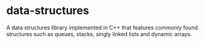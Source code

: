 # data-structures
A data structures library implemented in C++ that features commonly found structures such as queues, stacks, singly linked lists and dynamic arrays.
